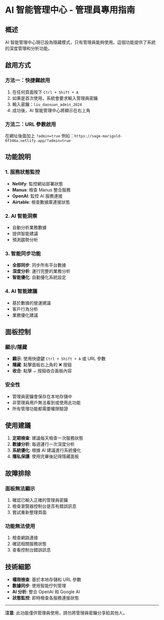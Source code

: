 # AI 智能管理中心 - 管理員專用指南

## 概述

AI 智能管理中心現已設為隱藏模式，只有管理員能夠使用。這個功能提供了系統的深度管理和分析功能。

## 啟用方式

### 方法一：快捷鍵啟用
1. 在任何頁面按下 `Ctrl + Shift + A`
2. 如果是首次使用，系統會要求輸入管理員密鑰
3. 輸入密鑰：`liu_daoxuan_admin_2024`
4. 成功後，AI 智能管理中心將顯示在右上角

### 方法二：URL 參數啟用
在網址後面加上 `?admin=true`
例如：`https://sage-marigold-0f346a.netlify.app/?admin=true`

## 功能說明

### 1. 服務狀態監控
- **Netlify**: 監控網站部署狀態
- **Manus**: 檢查 Manus 整合服務
- **OpenAI**: 監控 AI 服務連接
- **Airtable**: 檢查數據庫連接狀態

### 2. AI 智能洞察
- 自動分析業務數據
- 提供智能建議
- 預測趨勢分析

### 3. 智能同步功能
- **全部同步**: 同步所有平台數據
- **深度分析**: 運行完整的業務分析
- **智能優化**: 自動優化系統設定

### 4. AI 智能建議
- 基於數據的營運建議
- 客戶行為分析
- 業務優化建議

## 面板控制

### 顯示/隱藏
- **顯示**: 使用快捷鍵 `Ctrl + Shift + A` 或 URL 參數
- **隱藏**: 點擊面板右上角的 ❌ 按鈕
- **收合**: 點擊 ⌄ 按鈕收合面板內容

### 安全性
- 管理員密鑰會保存在本地存儲中
- 非管理員用戶無法看到或使用此功能
- 所有管理功能都需要權限驗證

## 使用建議

1. **定期檢查**: 建議每天檢查一次服務狀態
2. **數據分析**: 每週運行一次深度分析
3. **系統優化**: 根據 AI 建議進行系統優化
4. **隱私保護**: 使用完畢後記得隱藏面板

## 故障排除

### 面板無法顯示
1. 確認已輸入正確的管理員密鑰
2. 檢查瀏覽器控制台是否有錯誤訊息
3. 嘗試重新整理頁面

### 功能無法使用
1. 檢查網路連接
2. 確認相關服務狀態
3. 查看控制台錯誤訊息

## 技術細節

- **權限檢查**: 基於本地存儲和 URL 參數
- **數據同步**: 使用智能佇列管理
- **AI 分析**: 整合 OpenAI 和 Google AI
- **狀態監控**: 即時檢查各服務連接狀態

---

**注意**: 此功能僅供管理員使用，請勿將管理員密鑰分享給其他人。
